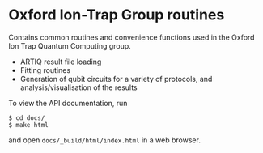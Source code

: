 Oxford Ion-Trap Group routines
==============================

Contains common routines and convenience functions used in the
Oxford Ion Trap Quantum Computing group.

 * ARTIQ result file loading
 * Fitting routines
 * Generation of qubit circuits for a variety of protocols, and
   analysis/visualisation of the results

To view the API documentation, run

	$ cd docs/
	$ make html

and open `docs/_build/html/index.html` in a web browser.
